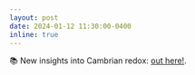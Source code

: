 ```yaml
---
layout: post
date: 2024-01-12 11:30:00-0400
inline: true
---
```


📚 New insights into Cambrian redox: <a href="https://authors.elsevier.com/a/1iPrB3HcE1r1iI" target="_blank" >out here!</a>.
